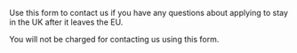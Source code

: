 Use this form to contact us if you have any questions about applying to stay in the UK after it leaves the EU.

You will not be charged for contacting us using this form.